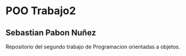 # POO Trabajo2

## Sebastian Pabon Nuñez

Repositorio del segundo trabajo de Programacion orientadas a objetos.

